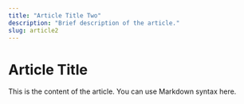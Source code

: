 ```yaml
---
title: "Article Title Two"
description: "Brief description of the article."
slug: article2
---
```


# Article Title

This is the content of the article. You can use Markdown syntax here.